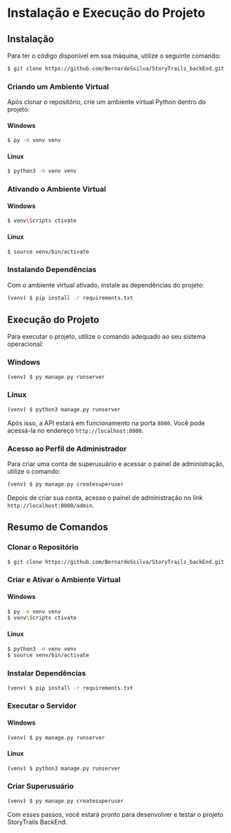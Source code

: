 
# Instalação e Execução do Projeto

## Instalação

Para ter o código disponível em sua máquina, utilize o seguinte comando:

```bash
$ git clone https://github.com/BernardoSsilva/StoryTrails_backEnd.git
```

### Criando um Ambiente Virtual

Após clonar o repositório, crie um ambiente virtual Python dentro do projeto:

#### Windows
```bash
$ py -m venv venv
```

#### Linux
```bash
$ python3 -m venv venv
```

### Ativando o Ambiente Virtual

#### Windows
```bash
$ venv\Scripts ctivate
```

#### Linux
```bash
$ source venv/bin/activate
```

### Instalando Dependências

Com o ambiente virtual ativado, instale as dependências do projeto:

```bash
(venv) $ pip install -r requirements.txt
```

## Execução do Projeto

Para executar o projeto, utilize o comando adequado ao seu sistema operacional:

### Windows
```bash
(venv) $ py manage.py runserver
```

### Linux
```bash
(venv) $ python3 manage.py runserver
```

Após isso, a API estará em funcionamento na porta `8000`. Você pode acessá-la no endereço `http://localhost:8000`.

### Acesso ao Perfil de Administrador

Para criar uma conta de superusuário e acessar o painel de administração, utilize o comando:

```bash
(venv) $ py manage.py createsuperuser
```

Depois de criar sua conta, acesse o painel de administração no link `http://localhost:8000/admin`.

## Resumo de Comandos

### Clonar o Repositório
```bash
$ git clone https://github.com/BernardoSsilva/StoryTrails_backEnd.git
```

### Criar e Ativar o Ambiente Virtual

#### Windows
```bash
$ py -m venv venv
$ venv\Scripts ctivate
```

#### Linux
```bash
$ python3 -m venv venv
$ source venv/bin/activate
```

### Instalar Dependências
```bash
(venv) $ pip install -r requirements.txt
```

### Executar o Servidor

#### Windows
```bash
(venv) $ py manage.py runserver
```

#### Linux
```bash
(venv) $ python3 manage.py runserver
```

### Criar Superusuário
```bash
(venv) $ py manage.py createsuperuser
```

Com esses passos, você estará pronto para desenvolver e testar o projeto StoryTrails BackEnd.
